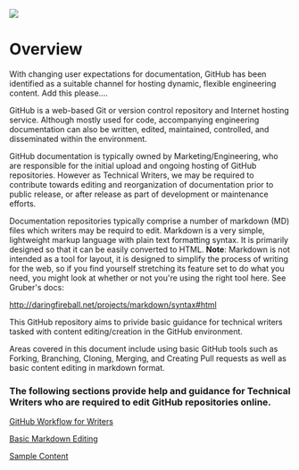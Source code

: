 ![](/images/x_banner.PN)


# Overview

With changing user expectations for documentation, GitHub has been identified as a suitable channel for hosting dynamic, flexible engineering content. Add this please....

GitHub is a web-based Git or version control repository and Internet hosting service. 
Although mostly used for code, accompanying engineering documentation can also be written, edited, maintained, controlled, and disseminated within the environment.

GitHub documentation is typically owned by Marketing/Engineering, who are responsible for the initial upload and ongoing hosting of GitHub repositories. However as Technical Writers, we may be required to contribute towards editing and reorganization of documentation prior to public release, or after release as part of development or maintenance efforts.

Documentation repositories typically comprise a number of markdown (MD) files which writers may be requird to edit. Markdown is a very simple, lightweight markup language with plain text formatting syntax. It is primarily designed so that it can be easily converted to HTML. 
**Note**: Markdown is not intended as a tool for layout, it is designed to simplify the process of writing for the web, so if you find yourself stretching its feature set to do what you need, you might look at whether or not you're using the right tool here. See Gruber's docs:

http://daringfireball.net/projects/markdown/syntax#html

This GitHub repository aims to privide basic guidance for technical writers tasked with content editing/creation in the GitHub environment.

Areas covered in this document include using basic GitHub tools such as Forking, Branching, Cloning, Merging, and Creating Pull requests as well as basic content editing in markdown format.

### The following sections provide help and guidance for Technical Writers who are required to edit GitHub repositories online.

[GitHub Workflow for Writers][]

[Basic Markdown Editing][]

[Sample Content][]





[Text]:text.md

[Tables]:tables.md

[Lists]:lists.md

[Code]:code.md

[Images]:images.md

[Linking]:linking.md

[GitHub Workflow for Writers]:workflow.md

[Sample Content]:sample.md

[Basic Markdown Editing]:markdown.md


